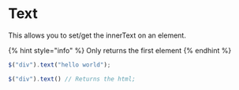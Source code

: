 # Text

This allows you to set/get the innerText on an element.

{% hint style="info" %}
Only returns the first element
{% endhint %}

```javascript
$("div").text("hello world");

$("div").text() // Returns the html;
```



